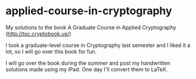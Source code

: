 # applied-course-in-cryptography
My solutions to the book A Graduate Course in Applied Cryptography (http://toc.cryptobook.us/)

I took a graduate-level course in Cryptography last semester and I liked it a lot,
so I will go over this book for fun.

I will go over the book during the summer and post my handwritten solutions made using my iPad.
One day I'll convert them to LaTeX.
